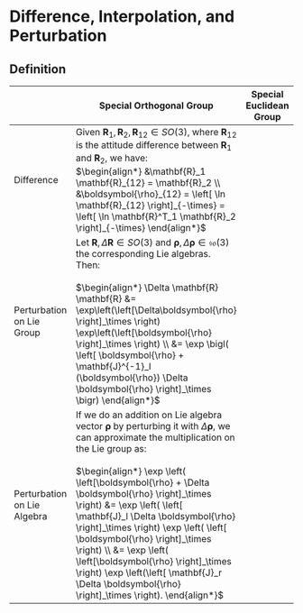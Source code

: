 # Difference, Interpolation, and Perturbation

## Definition

| | Special Orthogonal Group | Special Euclidean Group |
| - | - | - |
| Difference | Given $\mathbf{R}_1, \mathbf{R}_2, \mathbf{R}_{12} \in SO(3)$, where $\mathbf{R}_{12}$ is the attitude difference between $\mathbf{R}_1$ and $\mathbf{R}_2$, we have: <br> $\begin{align*} &\mathbf{R}_1 \mathbf{R}_{12} = \mathbf{R}_2 \\ &\boldsymbol{\rho}_{12} = \left[ \ln \mathbf{R}_{12} \right]_{-\times} = \left[ \ln \mathbf{R}^T_1 \mathbf{R}_2  \right]_{-\times} \end{align*}$  | |
| Perturbation on Lie Group | Let $\mathbf{R}, \Delta \mathbf{R} \in SO(3)$ and $\boldsymbol{\rho}, \Delta \boldsymbol{\rho} \in \mathfrak{so}(3)$ the corresponding Lie algebras. Then: <br><br> $\begin{align*} \Delta \mathbf{R} \mathbf{R} &= \exp\left(\left[\Delta\boldsymbol{\rho} \right]_\times \right) \exp\left(\left[\boldsymbol{\rho} \right]_\times \right) \\ &= \exp \bigl( \left[ \boldsymbol{\rho} + \mathbf{J}^{-1}_l (\boldsymbol{\rho}) \Delta \boldsymbol{\rho} \right]_\times \bigr) \end{align*}$ | |
| Perturbation on Lie Algebra | If we do an addition on Lie algebra vector $\boldsymbol{\rho}$ by perturbing it with $\Delta \boldsymbol{\rho}$, we can approximate the multiplication on the Lie group as: <br><br> $\begin{align*} \exp \left( \left[\boldsymbol{\rho} + \Delta \boldsymbol{\rho} \right]_\times \right) &= \exp \left( \left[ \mathbf{J}_l \Delta \boldsymbol{\rho} \right]_\times \right) \exp \left( \left[ \boldsymbol{\rho} \right]_\times \right) \\ &= \exp \left( \left[\boldsymbol{\rho} \right]_\times \right) \exp \left(\left[ \mathbf{J}_r \Delta \boldsymbol{\rho} \right]_\times \right). \end{align*}$ |